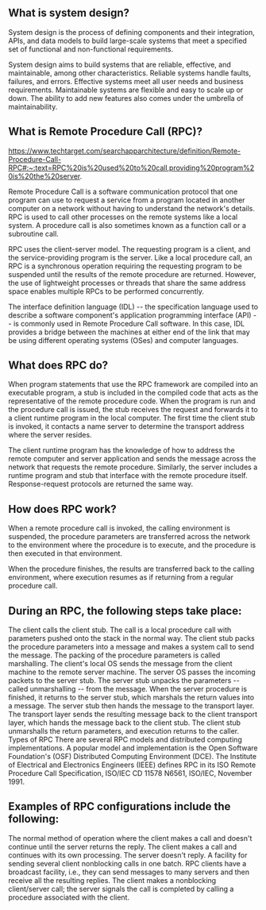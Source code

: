 ## What is system design?
System design is the process of defining components and their integration, APIs, and data models to build large-scale systems that meet a specified set of functional and non-functional requirements.

System design aims to build systems that are reliable, effective, and maintainable, among other characteristics.
Reliable systems handle faults, failures, and errors.
Effective systems meet all user needs and business requirements.
Maintainable systems are flexible and easy to scale up or down. The ability to add new features also comes under the umbrella of maintainability.

## What is Remote Procedure Call (RPC)?
https://www.techtarget.com/searchapparchitecture/definition/Remote-Procedure-Call-RPC#:~:text=RPC%20is%20used%20to%20call,providing%20program%20is%20the%20server.

Remote Procedure Call is a software communication protocol that one program can use to request a service from a program located in another computer on a network without having to understand the network's details. RPC is used to call other processes on the remote systems like a local system. A procedure call is also sometimes known as a function call or a subroutine call.

RPC uses the client-server model. The requesting program is a client, and the service-providing program is the server. Like a local procedure call, an RPC is a synchronous operation requiring the requesting program to be suspended until the results of the remote procedure are returned. However, the use of lightweight processes or threads that share the same address space enables multiple RPCs to be performed concurrently.

The interface definition language (IDL) -- the specification language used to describe a software component's application programming interface (API) -- is commonly used in Remote Procedure Call software. In this case, IDL provides a bridge between the machines at either end of the link that may be using different operating systems (OSes) and computer languages.

## What does RPC do?
When program statements that use the RPC framework are compiled into an executable program, a stub is included in the compiled code that acts as the representative of the remote procedure code. When the program is run and the procedure call is issued, the stub receives the request and forwards it to a client runtime program in the local computer. The first time the client stub is invoked, it contacts a name server to determine the transport address where the server resides.

The client runtime program has the knowledge of how to address the remote computer and server application and sends the message across the network that requests the remote procedure. Similarly, the server includes a runtime program and stub that interface with the remote procedure itself. Response-request protocols are returned the same way.

## How does RPC work?
When a remote procedure call is invoked, the calling environment is suspended, the procedure parameters are transferred across the network to the environment where the procedure is to execute, and the procedure is then executed in that environment.

When the procedure finishes, the results are transferred back to the calling environment, where execution resumes as if returning from a regular procedure call.

## During an RPC, the following steps take place:

The client calls the client stub. The call is a local procedure call with parameters pushed onto the stack in the normal way.
The client stub packs the procedure parameters into a message and makes a system call to send the message. The packing of the procedure parameters is called marshalling.
The client's local OS sends the message from the client machine to the remote server machine.
The server OS passes the incoming packets to the server stub.
The server stub unpacks the parameters -- called unmarshalling -- from the message.
When the server procedure is finished, it returns to the server stub, which marshals the return values into a message. The server stub then hands the message to the transport layer.
The transport layer sends the resulting message back to the client transport layer, which hands the message back to the client stub.
The client stub unmarshalls the return parameters, and execution returns to the caller.
Types of RPC
There are several RPC models and distributed computing implementations. A popular model and implementation is the Open Software Foundation's (OSF) Distributed Computing Environment (DCE). The Institute of Electrical and Electronics Engineers (IEEE) defines RPC in its ISO Remote Procedure Call Specification, ISO/IEC CD 11578 N6561, ISO/IEC, November 1991.

## Examples of RPC configurations include the following:

The normal method of operation where the client makes a call and doesn't continue until the server returns the reply.
The client makes a call and continues with its own processing. The server doesn't reply.
A facility for sending several client nonblocking calls in one batch.
RPC clients have a broadcast facility, i.e., they can send messages to many servers and then receive all the resulting replies.
The client makes a nonblocking client/server call; the server signals the call is completed by calling a procedure associated with the client.
